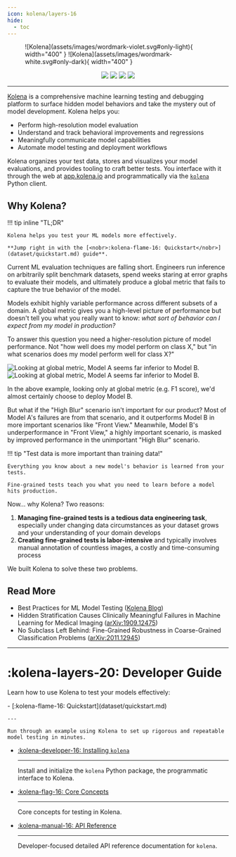 ```yaml
---
icon: kolena/layers-16
hide:
  - toc
---
```


<figure markdown>
  ![Kolena](assets/images/wordmark-violet.svg#only-light){ width="400" }
  ![Kolena](assets/images/wordmark-white.svg#only-dark){ width="400" }
</figure>

<!-- markdownlint-disable MD013 -->
<p align='center'>
  <a href="https://pypi.python.org/pypi/kolena"><img src="https://img.shields.io/pypi/v/kolena?logo=python&logoColor=white&style=flat-square" /></a>
  <a href="https://www.apache.org/licenses/LICENSE-2.0"><img src="https://img.shields.io/pypi/l/kolena?style=flat-square" /></a>
  <a href="https://github.com/kolenaIO/kolena/actions"><img src="https://img.shields.io/github/checks-status/kolenaIO/kolena/trunk?logo=circleci&logoColor=white&style=flat-square" /></a>
  <a href="https://codecov.io/gh/kolenaIO/kolena" ><img src="https://img.shields.io/codecov/c/github/kolenaIO/kolena?logo=codecov&logoColor=white&style=flat-square&token=8WOY5I8SF1" /></a>
</p>
<!-- markdownlint-enable MD013 -->

---

[Kolena](https://www.kolena.io) is a comprehensive machine learning testing and debugging platform to surface hidden
model behaviors and take the mystery out of model development. Kolena helps you:

- Perform high-resolution model evaluation
- Understand and track behavioral improvements and regressions
- Meaningfully communicate model capabilities
- Automate model testing and deployment workflows

Kolena organizes your test data, stores and visualizes your model evaluations, and provides tooling to craft better
tests. You interface with it through the web at [app.kolena.io](https://app.kolena.io) and programmatically via the
[`kolena`](installing-kolena.md) Python client.

## Why Kolena?

!!! tip inline "TL;DR"

    Kolena helps you test your ML models more effectively.

    **Jump right in with the [<nobr>:kolena-flame-16: Quickstart</nobr>](dataset/quickstart.md) guide**.

Current ML evaluation techniques are falling short. Engineers run inference on arbitrarily split benchmark datasets,
spend weeks staring at error graphs to evaluate their models, and ultimately produce a global metric that fails to
capture the true behavior of the model.

Models exhibit highly variable performance across different subsets of a domain. A global metric gives you a high-level
picture of performance but doesn't tell you what you really want to know:
_what sort of behavior can I expect from my model in production?_

To answer this question you need a higher-resolution picture of model performance. Not "how well does my model perform
on class X," but "in what scenarios does my model perform well for class X?"

![Looking at global metric, Model A seems far inferior to Model B.](assets/images/test-case-diff-light.png#only-light)
![Looking at global metric, Model A seems far inferior to Model B.](assets/images/test-case-diff-dark.png#only-dark)

In the above example, looking only at global metric (e.g. F1 score), we'd almost certainly choose to deploy Model B.

But what if the "High Blur" scenario isn't important for our product? Most of Model A's failures are from that
scenario, and it outperforms Model B in more important scenarios like "Front View." Meanwhile, Model B's
underperformance in "Front View," a highly important scenario, is masked by improved performance in
the unimportant "High Blur" scenario.

!!! tip "Test data is more important than training data!"

    Everything you know about a new model's behavior is learned from your tests.

    Fine-grained tests teach you what you need to learn before a model hits production.

Now... why Kolena? Two reasons:

1. **Managing fine-grained tests is a tedious data engineering task**, especially under changing data circumstances as
   your dataset grows and your understanding of your domain develops
2. **Creating fine-grained tests is labor-intensive** and typically involves manual annotation of countless images, a
   costly and time-consuming process

We built Kolena to solve these two problems.

## Read More

- Best Practices for ML Model Testing ([Kolena Blog](https://www.kolena.io/blog/best-practices-for-ml-model-testing))
- Hidden Stratification Causes Clinically Meaningful Failures in Machine Learning for Medical Imaging ([arXiv:1909.12475](https://arxiv.org/abs/1909.12475))
- No Subclass Left Behind: Fine-Grained Robustness in Coarse-Grained Classification Problems ([arXiv:2011.12945](https://arxiv.org/abs/2011.12945))

---

# :kolena-layers-20: Developer Guide

Learn how to use Kolena to test your models effectively:

<div class="grid cards" markdown>
- [:kolena-flame-16: Quickstart](dataset/quickstart.md)

    ---

    Run through an example using Kolena to set up rigorous and repeatable model testing in minutes.

- [:kolena-developer-16: Installing `kolena`](installing-kolena.md)

    ---

    Install and initialize the `kolena` Python package, the programmatic interface to Kolena.

- [:kolena-flag-16: Core Concepts](dataset/core-concepts/index.md)

    ---

    Core concepts for testing in Kolena.

- [:kolena-manual-16: API Reference](reference/index.md)

    ---

    Developer-focused detailed API reference documentation for `kolena`.

</div>
